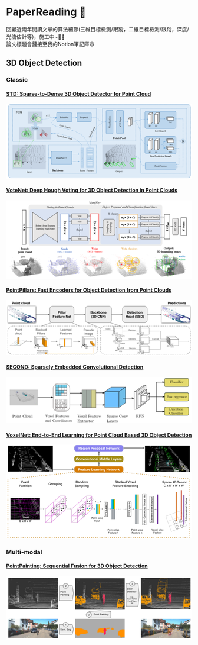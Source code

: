 # PaperReading :star2:    
回顧近兩年閱讀文章的算法細節(三維目標檢測/跟蹤，二維目標檢測/跟蹤，深度/光流估計等)，施工中~:star2::fire:    
論文標題會鏈接至我的Notion筆記庫😄

## 3D Object Detection

### Classic

#### [STD: Sparse-to-Dense 3D Object Detector for Point Cloud](https://distinct-reading-260.notion.site/STD-4498cfd9582c443f89224355c0828ea4)  
![](https://github.com/LeoZhiheng/PaperReading/blob/main/PaperPicture/STD.png)

#### [VoteNet: Deep Hough Voting for 3D Object Detection in Point Clouds](https://distinct-reading-260.notion.site/VoteNet-828064ac02db49a6a4a302d4db00054e)  
![](https://github.com/LeoZhiheng/PaperReading/blob/main/PaperPicture/VoteNet.png)

#### [PointPillars: Fast Encoders for Object Detection from Point Clouds](https://distinct-reading-260.notion.site/PointPillar-2a78ef5761ba4736adce2c20027f9f80)      
![](https://github.com/LeoZhiheng/PaperReading/blob/main/PaperPicture/PointPillars.png)

#### [SECOND: Sparsely Embedded Convolutional Detection](https://distinct-reading-260.notion.site/VoxelNet-bf05c794364248af81eff1d14bc465b5)     
![](https://github.com/LeoZhiheng/PaperReading/blob/main/PaperPicture/Second.png)

#### [VoxelNet: End-to-End Learning for Point Cloud Based 3D Object Detection](https://distinct-reading-260.notion.site/VoxelNet-2be72e5916f347359e8b4d37d26e877d)     
![](https://github.com/LeoZhiheng/PaperReading/blob/main/PaperPicture/VoxelNet.png)

### Multi-modal
#### [PointPainting: Sequential Fusion for 3D Object Detection](https://distinct-reading-260.notion.site/55a00d1884354ff9ad987a2d6eb03f61)  
![](https://github.com/LeoZhiheng/PaperReading/blob/main/PaperPicture/PointPainting.png)
